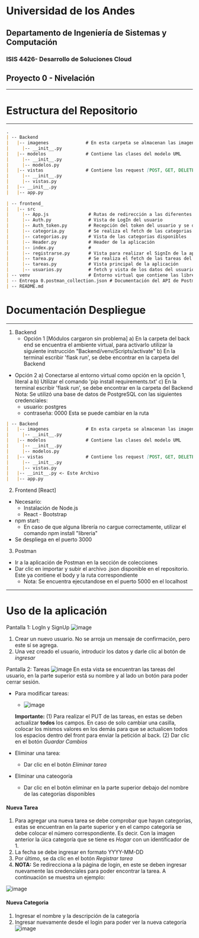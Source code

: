 # Universidad de los Andes
## Departamento de Ingeniería de Sistemas y Computación
### ISIS 4426- Desarrollo de Soluciones Cloud
## Proyecto 0 - Nivelación

----
# Estructura del Repositorio
----
```md
.
| -- Backend
|   |-- imagenes              # En esta carpeta se almacenan las imagenes de los usuarios
|     |-- __init__.py
|   |-- modelos               # Contiene las clases del modelo UML
|     |-- __init__.py
|     |-- modelos.py
|   |-- vistas                # Contiene los request [POST, GET, DELETE, PUT]
|     |-- __init__.py
|     |-- vistas.py
|   |-- __init__.py
|   |-- app.py
  
| -- frontend_
|   |-- src
|     |-- App.js               # Rutas de redirección a las diferentes vistas
|     |-- Auth.py              # Vista de LogIn del usuario
|     |-- Auth_token.py        # Recepción del token del usuario y se deja como variable global {auth}
|     |-- categoria.py         # Se realiza el fetch de las categorias disponibles
|     |-- categorias.py        # Vista de las categorias disponibles
|     |-- Header.py            # Header de la aplicación
|     |-- index.py             # 
|     |-- registrarse.py       # Vista para realizar el SignIn de la aplicación
|     |-- tarea.py             # Se realiza el fetch de las tareas del usuario
|     |-- tareas.py            # Vista principal de la aplicación
|     |-- usuarios.py          # fetch y vista de los datos del usuario
| -- venv                      # Entorno virtual que contiene las librerías de python utilizadas en el Backend
| -- Entrega 0.postman_collection.json # Documentación del API de Postman          
| -- README.md
```
# Documentación Despliegue 
-----
1. Backend
   - Opción 1 [Módulos cargaron sin problema]
   a) En la carpeta del back end se encuentra el ambiente virtual, para activarlo utilizar la siguiente instrucción "Backend/venv/Scripts/activate"
   b) En la terminal escribir 'flask run', se debe encontrar en la carpeta del Backend
  - Opción 2
  a) Conectarse al entorno virtual como opción en la opción 1, literal a
  b) Utilizar el comando 'pip install requirements.txt'
  c) En la terminal escribir 'flask run', se debe encontrar en la carpeta del Backend
  Nota: Se utilizó una base de datos de PostgreSQL con las siguientes credenciales:
    * usuario: postgres
    * contraseña: 0000
  Esta se puede cambiar en la ruta
  
  ```md
  | -- Backend
  |   |-- imagenes              # En esta carpeta se almacenan las imagenes de los usuarios
  |     |-- __init__.py
  |   |-- modelos               # Contiene las clases del modelo UML
  |     |-- __init__.py
  |     |-- modelos.py
  |   |-- vistas                # Contiene los request [POST, GET, DELETE, PUT]
  |     |-- __init__.py
  |     |-- vistas.py
  |   |-- __init__.py <- Este Archivo
  |   |-- app.py
  ```
2. Frontend [React]
  - Necesario:
    * Instalación de Node.js
    * React - Bootstrap
  - npm start:
    * En caso de que alguna librería no cargue correctamente, utilizar el comando npm install "libreria"
  - Se despliega en el puerto 3000
3. Postman
  - Ir a la aplicación de Postman en la sección de colecciones
  - Dar clic en importar y subir el archivo .json disponible en el repositorio. Este ya contiene el body y la ruta correspondiente
    * Nota: Se encuentra ejecutandose en el puerto 5000 en el localhost

---

# Uso de la aplicación

Pantalla 1: LogIn y SignUp
![image](https://github.com/maleja2309/Cloud-Proyecto-0-/assets/69637081/6543327e-bc7d-4444-9917-7517877bf0be)
1) Crear un nuevo usuario. No se arroja un mensaje de confirmación, pero este sí se agrega.
2) Una vez creado el usuario, introducir los datos y darle clic al botón de *ingresar*

Pantalla 2: Tareas
![image](https://github.com/maleja2309/Cloud-Proyecto-0-/assets/69637081/8326ea8b-4fc2-4bdb-bb52-a1d4a9427330)
En esta vista se encuentran las tareas del usuario, en la parte superior está su nombre y al lado un botón para poder cerrar sesión. 
- Para modificar tareas:
  * ![image](https://github.com/maleja2309/Cloud-Proyecto-0-/assets/69637081/42bcb326-5793-4c39-85d7-3fcb8ae68a0d)
    
  **Importante:**
    (1) Para realizar el PUT de las tareas, en estas se deben actualizar **todos** los campos. En caso de solo cambiar una casilla, colocar los mismos valores en los demás para que se actualicen todos los espacios dentro del front para enviar la petición al back. 
    (2) Dar clic en el botón *Guardar Cambios*
    
- Eliminar una tarea:
  * Dar clic en el botón *Eliminar tarea*
 
- Eliminar una cateogoría
  * Dar clic en el botón eliminar en la parte superior debajo del nombre de las categorías disponibles 
 
#### Nueva Tarea
1) Para agregar una nueva tarea se debe comprobar que hayan categorías, estas se encuentran en la parte superior y en el campo categoría se debe colocar el número correspondiente. Es decir. Con la imagen anterior la úica categoría que se tiene es *Hogar* con un identificador de 1.
2) La fecha se debe ingresar en formato YYYY-MM-DD
3) Por último, se da clic en el botón *Registrar tarea*
4) **NOTA:** Se redirecciona a la página de login, en este se deben ingresar nuevamente las credenciales para poder encontrar la tarea.
A continuación se muestra un ejemplo:

![image](https://github.com/maleja2309/Cloud-Proyecto-0-/assets/69637081/90059493-f73d-430d-818e-1c6de671b4c4)

#### Nueva Categoria 
1) Ingresar el nombre y la descripción de la categoría
2) Ingresar nuevamente desde el login para poder ver la nueva categoría
![image](https://github.com/maleja2309/Cloud-Proyecto-0-/assets/69637081/acad23b2-4694-4e32-8353-86cbbe7277ec)





